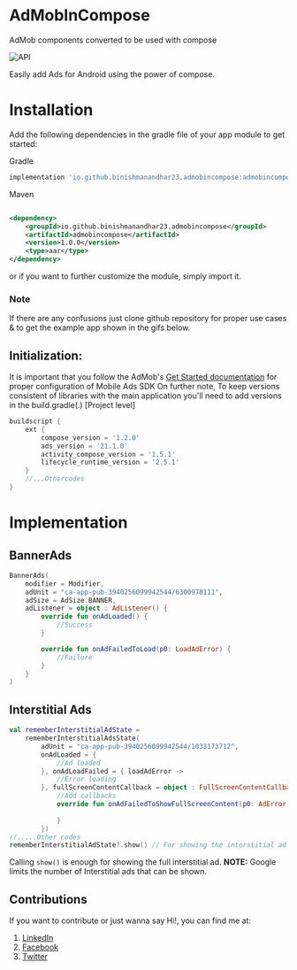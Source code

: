 # AdMobInCompose

AdMob components converted to be used with compose

![API](https://img.shields.io/badge/API-21%2B-brightgreen.svg)

Easily add Ads for Android using the power of compose.

# Installation

Add the following dependencies in the gradle file of your app module to get started:

Gradle

```groovy
implementation 'io.github.binishmanandhar23.admobincompose:admobincompose:1.0.0'

```

Maven

```xml

<dependency>
    <groupId>io.github.binishmanandhar23.admobincompose</groupId>
    <artifactId>admobincompose</artifactId>
    <version>1.0.0</version>
    <type>aar</type>
</dependency>
```

or if you want to further customize the module, simply import it.

### Note

If there are any confusions just clone github repository for proper use cases & to get the example
app shown in the gifs below.

## Initialization:

It is important that you follow the
AdMob's [Get Started documentation](https://developers.google.com/admob/android/quick-start) for
proper configuration of Mobile Ads SDK On further note, To keep versions consistent of libraries
with the main application you'll need to add versions in the build.gradle(.) [Project level]

```groovy
buildscript {
    ext {
        compose_version = '1.2.0'
        ads_version = '21.1.0'
        activity_compose_version = '1.5.1'
        lifecycle_runtime_version = '2.5.1'
    }
    //...Othercodes
}
```

# Implementation

## BannerAds

```kotlin
BannerAds(
    modifier = Modifier,
    adUnit = "ca-app-pub-3940256099942544/6300978111",
    adSize = AdSize.BANNER,
    adListener = object : AdListener() {
        override fun onAdLoaded() {
            //Success
        }

        override fun onAdFailedToLoad(p0: LoadAdError) {
            //Failure
        }
    }
)
```

## Interstitial Ads

```kotlin
val rememberInterstitialAdState =
    rememberInterstitialAdsState(
        adUnit = "ca-app-pub-3940256099942544/1033173712",
        onAdLoaded = {
            //Ad loaded
        }, onAdLoadFailed = { loadAdError ->
            //Error loading
        }, fullScreenContentCallback = object : FullScreenContentCallback() {
            //Add callbacks
            override fun onAdFailedToShowFullScreenContent(p0: AdError) {
                
            }
        })
//.....Other codes
rememberInterstitialAdState?.show() // For showing the interstitial ad
```
Calling `show()` is enough for showing the full interstitial ad. 
**NOTE:** Google limits the number of Interstitial ads that can be shown. 


## Contributions

If you want to contribute or just wanna say Hi!, you can find me at:
1. [LinkedIn](https://www.linkedin.com/in/binish-manandhar-3136621b2/)
2. [Facebook](https://www.facebook.com/binish.manandhar)
3. [Twitter](https://twitter.com/NotBinish)

